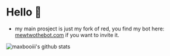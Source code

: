 # Hello 👋

- my main prosject is just my fork of red, you find my bot here: [mewtwothebot.com](https://mewtwothebot.com) if you want to invite it.


![maxbooiii's github stats](https://github-readme-stats.vercel.app/api?username=maxbooiii&show_icons=true&theme=radical)
